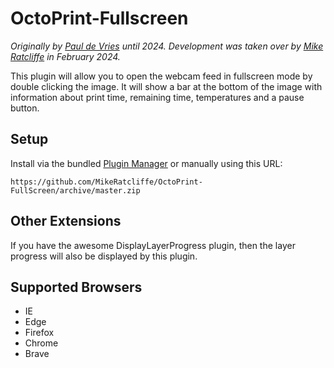 # OctoPrint-Fullscreen

_Originally by [Paul de Vries](https://github.com/BillyBlaze) until 2024. Development was taken over by [Mike Ratcliffe](https://github.com/MikeRatcliffe) in February 2024._

This plugin will allow you to open the webcam feed in fullscreen mode by double clicking the image. It will show a bar at the bottom of the image with information about print time, remaining time, temperatures and a pause button.

## Setup

Install via the bundled [Plugin Manager](https://github.com/foosel/OctoPrint/wiki/Plugin:-Plugin-Manager)
or manually using this URL:

    https://github.com/MikeRatcliffe/OctoPrint-FullScreen/archive/master.zip

## Other Extensions

If you have the awesome DisplayLayerProgress plugin, then the layer progress will also be displayed by this plugin.

## Supported Browsers

- IE
- Edge
- Firefox
- Chrome
- Brave
